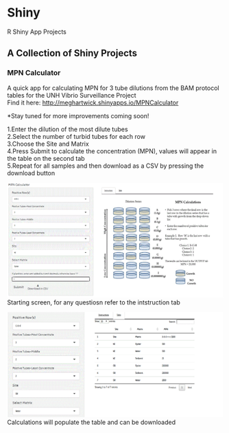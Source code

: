 # Shiny
R Shiny App Projects 

## A Collection of Shiny Projects

### MPN Calculator
A quick app for calculating MPN for 3 tube dilutions from the BAM protocol tables for the UNH Vibrio Surveillance Project  
Find it here: http://meghartwick.shinyapps.io/MPNCalculator  

*Stay tuned for more improvements coming soon!

  1.Enter the dilution of the most dilute tubes  
  2.Select the number of turbid tubes for each row  
  3.Choose the Site and Matrix  
  4.Press Submit to calculate the concentration (MPN), values will appear in the table on the second tab  
  5.Repeat for all samples and then download as a CSV by pressing the download button

![alt text](https://github.com/meghartwick/Shiny/blob/master/MPN.GIF)
Starting screen, for any questiosn refer to the intstruction tab

![alt text](https://github.com/meghartwick/Shiny/blob/master/calc.GIF)
Calculations will populate the table and can be downloaded

